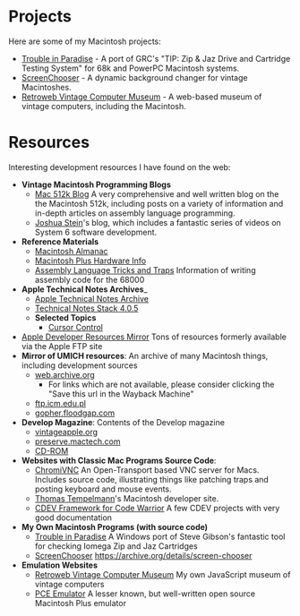 Projects
========

Here are some of my Macintosh projects:

* [Trouble in Paradise] - A port of GRC's "TIP: Zip & Jaz Drive and Cartridge Testing System" for 68k and PowerPC Macintosh systems.
* [ScreenChooser] - A dynamic background changer for vintage Macintoshes.
* [Retroweb Vintage Computer Museum] - A web-based museum of vintage computers, including the Macintosh.

Resources
=========

Interesting development resources I have found on the web:

* __Vintage Macintosh Programming Blogs__
  * [Mac 512k Blog] A very comprehensive and well written blog on the the Macintosh 512k, including posts on a variety of information and in-depth articles on assembly language programming.
  * [Joshua Stein]'s blog, which includes a fantastic series of videos on System 6 software development.
* __Reference Materials__
  * [Macintosh Almanac]
  * [Macintosh Plus Hardware Info]
  * [Assembly Language Tricks and Traps] Information of writing assembly code for the 68000
* __Apple Technical Notes Archives___
  * [Apple Technical Notes Archive]
  * [Technical Notes Stack 4.0.5]
  * __Selected Topics__
    * [Cursor Control]
* [Apple Developer Resources Mirror] Tons of resources formerly available via the Apple FTP site
* __Mirror of UMICH resources__: An archive of many Macintosh things, including development sources
  * [web.archive.org](https://web.archive.org/web/20211029121738/http://websites.umich.edu/~archive/mac)
     * For links which are not available, please consider clicking the "Save this url in the Wayback Machine"
  * [ftp.icm.edu.pl](http://ftp.icm.edu.pl/packages/umich/)
  * [gopher.floodgap.com](https://phroxy.net/gopher://gopher.floodgap.com/1/archive/umich-archive-mac)
* __Develop Magazine__: Contents of the Develop magazine
  * [vintageapple.org](https://vintageapple.org/develop)
  * [preserve.mactech.com](http://preserve.mactech.com/articles/develop/index.html)
  * [CD-ROM](https://archive.org/details/MacTechVol112)
* __Websites with Classic Mac Programs Source Code__:
  * [ChromiVNC] An Open-Transport based VNC server for Macs. Includes source code, illustrating things like patching traps and posting keyboard and mouse events.
  * [Thomas Tempelmann]'s Macintosh developer site.
  * [CDEV Framework for Code Warrior] A few CDEV projects with very good documentation
* __My Own Macintosh Programs (with source code)__
  * [Trouble in Paradise] A Windows port of Steve Gibson's fantastic tool for checking Iomega Zip and Jaz Cartridges
  * [ScreenChooser] https://archive.org/details/screen-chooser
* __Emulation Websites__
  * [Retroweb Vintage Computer Museum] My own JavaScript museum of vintage computers
  * [PCE Emulator] A lesser known, but well-written open source Macintosh Plus emulator

[Trouble in Paradise]: https://github.com/marciot/mac-tip
[ScreenChooser]: https://archive.org/details/screen-chooser
[Retroweb Vintage Computer Museum]: http://retroweb.maclab.org
[Thomas Tempelmann]: http://www.tempel.org/macdev/index.html
[Joshua Stein]: https://jcs.org/
[Apple Developer Resources Mirror]: https://staticky.com/mirrors/ftp.apple.com/developer/
[CDEV Framework for Code Warrior]: https://www.applefritter.com/node/13008
[ChromiVNC]: https://web.archive.org/web/20070209043056/http://www.chromatix.uklinux.net/vnc/
[Assembly Language Tricks and Traps]: http://www.easy68k.com/paulrsm/doc/trick68k.htm
[Mac 68000 Assembly Tutorial]: https://macgui.com/news/article.php?t=483
[Mac 512k Blog]: https://macgui.com/news/showcat.php?id=8
[PCE Emulator]: http://www.hampa.ch/pce/
[Macintosh Almanac]: http://www.mac.linux-m68k.org/devel/macalmanac.php
[Macintosh Plus Hardware Info]: http://www.mac.linux-m68k.org/devel/plushw.php
[Apple Technical Notes Archive]: https://mirror.informatimago.com/next/developer.apple.com/technotes
[Technical Notes Stack 4.0.5]: https://spinsidemacintosh.neocities.org/tn405.html
[Cursor Control]: http://mirror.informatimago.com/next/developer.apple.com/technotes/qd/qd_505.html
